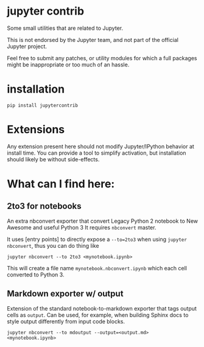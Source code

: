 # jupyter contrib

Some small utilities that are related to Jupyter. 

This is not endorsed by the Jupyter team, and not part of the official Jupyter project. 

Feel free to submit any patches, or utility modules for which a full packages
might be inappropriate or too much of an hassle. 

# installation

```
pip install jupytercontrib
```

# Extensions

Any extension present here should not modify Jupyter/IPython behavior at install time. 
You can provide a tool to simplify activation, but installation should likely be without side-effects. 


# What can I find here:


## 2to3 for notebooks

An extra nbconvert exporter that convert Legacy Python 2 notebook to New Awesome and useful Python 3
It requires `nbconvert` master. 


It uses [entry points]  to directly expose a `--to=2to3` when using `jupyter nbconvert`, thus you can do thing like 

```
jupyter nbconvert --to 2to3 <mynotebook.ipynb>
```

This will create a file name `mynotebook.nbconvert.ipynb` which each cell converted to Python 3. 


## Markdown exporter w/ output

Extension of the standard notebook-to-markdown exporter that tags output cells as `output`.
Can be used, for example, when building Sphinx docs to style output differently from input code blocks. 

```
jupyter nbconvert --to mdoutput --output=<output.md> <mynotebook.ipynb>
```

